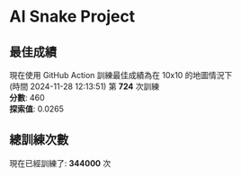 
# AI Snake Project

## **最佳成績**
現在使用 GitHub Action 訓練最佳成績為在 10x10 的地圖情況下  
(時間 2024-11-28 12:13:51) 第 **724** 次訓練  
**分數**: 460  
**探索值**: 0.0265

## 總訓練次數
現在已經訓練了: **344000** 次
